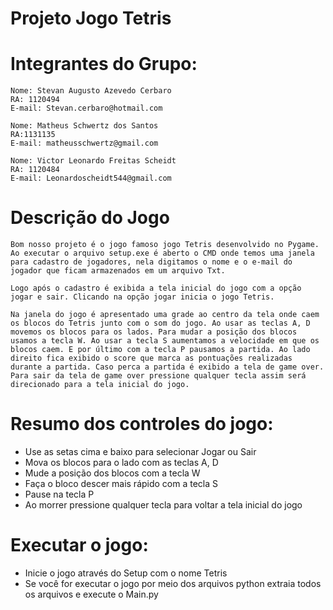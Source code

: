 # Projeto Jogo Tetris

# Integrantes do Grupo:

    Nome: Stevan Augusto Azevedo Cerbaro
    RA: 1120494
    E-mail: Stevan.cerbaro@hotmail.com

    Nome: Matheus Schwertz dos Santos
    RA:1131135  
    E-mail: matheusschwertz@gmail.com

    Nome: Victor Leonardo Freitas Scheidt
    RA: 1120484
    E-mail: Leonardoscheidt544@gmail.com

# Descrição do Jogo

    Bom nosso projeto é o jogo famoso jogo Tetris desenvolvido no Pygame. Ao executar o arquivo setup.exe é aberto o CMD onde temos uma janela para cadastro de jogadores, nela digitamos o nome e o e-mail do jogador que ficam armazenados em um arquivo Txt. 

    Logo após o cadastro é exibida a tela inicial do jogo com a opção jogar e sair. Clicando na opção jogar inicia o jogo Tetris. 

    Na janela do jogo é apresentado uma grade ao centro da tela onde caem os blocos do Tetris junto com o som do jogo. Ao usar as teclas A, D movemos os blocos para os lados. Para mudar a posição dos blocos usamos a tecla W. Ao usar a tecla S aumentamos a velocidade em que os blocos caem. E por último com a tecla P pausamos a partida. Ao lado direito fica exibido o score que marca as pontuações realizadas durante a partida. Caso perca a partida é exibido a tela de game over. Para sair da tela de game over pressione qualquer tecla assim será direcionado para a tela inicial do jogo.


# Resumo dos controles do jogo:

- Use as setas cima e baixo para selecionar Jogar ou Sair
- Mova os blocos para o lado com as teclas A, D
- Mude a posição dos blocos com a tecla W
- Faça o bloco descer mais rápido com a tecla S
- Pause na tecla P
- Ao morrer pressione qualquer tecla para voltar a tela inicial do jogo

# Executar o jogo:
- Inicie o jogo através do Setup com o nome Tetris
- Se você for executar o jogo por meio dos arquivos python extraia todos os arquivos e execute o Main.py


